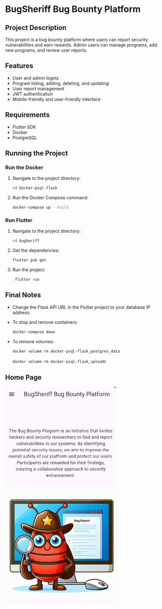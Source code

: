 
# BugSheriff Bug Bounty Platform

## Project Description
This project is a bug bounty platform where users can report security vulnerabilities and earn rewards. Admin users can manage programs, add new programs, and review user reports.

## Features
- User and admin logins
- Program listing, adding, deleting, and updating
- User report management
- JWT authentication
- Mobile-friendly and user-friendly interface

## Requirements
- Flutter SDK
- Docker
- PostgreSQL

## Running the Project

### Run the Docker
1. Navigate to the project directory:
   ```bash
   cd Docker-psql-flask
   ```

2. Run the Docker Compose command:
   ```bash
   docker-compose up --build
   ```

### Run Flutter
1. Navigate to the project directory:
   ```bash
   cd bugheriff
   ```

2. Get the dependencies:
   ```bash
   flutter pub get
   ```

3. Run the project:
   ```bash
    flutter run
    ```

## Final Notes
   - Change the Flask API URL in the Flutter project to your database IP address.

- To stop and remove containers:
   ```bash
   docker-compose down 
   ```

- To remove volumes:
   ```bash
   docker volume rm docker-psql-flask_postgres_data

   docker volume rm docker-psql-flask_uploads
   ```


## Home Page
![Home Page](images/home_page.png)






